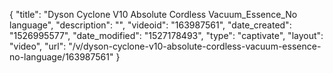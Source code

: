 {
    "title": "Dyson Cyclone V10 Absolute Cordless Vacuum_Essence_No language",
    "description": "",
    "videoid": "163987561",
    "date_created": "1526995577",
    "date_modified": "1527178493",
    "type": "captivate",
    "layout": "video",
    "url": "\/v\/dyson-cyclone-v10-absolute-cordless-vacuum-essence-no-language\/163987561"
}